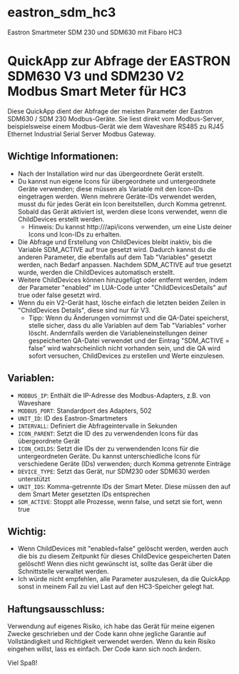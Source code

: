 # eastron_sdm_hc3
 Eastron Smartmeter SDM 230 und SDM630 mit Fibaro HC3
# QuickApp zur Abfrage der EASTRON SDM630 V3 und SDM230 V2 Modbus Smart Meter für HC3

Diese QuickApp dient der Abfrage der meisten Parameter der Eastron SDM630 / SDM 230 Modbus-Geräte. Sie liest direkt vom Modbus-Server, beispielsweise einem Modbus-Gerät wie dem Waveshare RS485 zu RJ45 Ethernet Industrial Serial Server Modbus Gateway.

## Wichtige Informationen:

- Nach der Installation wird nur das übergeordnete Gerät erstellt.
- Du kannst nun eigene Icons für übergeordnete und untergeordnete Geräte verwenden; diese müssen als Variable mit den Icon-IDs eingetragen werden. Wenn mehrere Geräte-IDs verwendet werden, musst du für jedes Gerät ein Icon bereitstellen, durch Komma getrennt. Sobald das Gerät aktiviert ist, werden diese Icons verwendet, wenn die ChildDevices erstellt werden.
  - Hinweis: Du kannst http://<hc3-ip-address>/api/icons verwenden, um eine Liste deiner Icons und Icon-IDs zu erhalten.
- Die Abfrage und Erstellung von ChildDevices bleibt inaktiv, bis die Variable SDM_ACTIVE auf true gesetzt wird. Dadurch kannst du die anderen Parameter, die ebenfalls auf dem Tab "Variables" gesetzt werden, nach Bedarf anpassen. Nachdem SDM_ACTIVE auf true gesetzt wurde, werden die ChildDevices automatisch erstellt.
- Weitere ChildDevices können hinzugefügt oder entfernt werden, indem der Parameter "enabled" im LUA-Code unter "ChildDevicesDetails" auf true oder false gesetzt wird.
- Wenn du ein V2-Gerät hast, lösche einfach die letzten beiden Zeilen in "ChildDevices Details", diese sind nur für V3.
  - Tipp: Wenn du Änderungen vornimmst und die QA-Datei speicherst, stelle sicher, dass du alle Variablen auf dem Tab "Variables" vorher löscht. Andernfalls werden die Variableneinstellungen deiner gespeicherten QA-Datei verwendet und der Eintrag "SDM_ACTIVE = false" wird wahrscheinlich nicht vorhanden sein, und die QA wird sofort versuchen, ChildDevices zu erstellen und Werte einzulesen.

## Variablen:

- `MODBUS_IP`: Enthält die IP-Adresse des Modbus-Adapters, z.B. von Waveshare
- `MODBUS_PORT`: Standardport des Adapters, 502
- `UNIT_ID`: ID des Eastron-Smartmeters
- `INTERVALL`: Definiert die Abfrageintervalle in Sekunden
- `ICON_PARENT`: Setzt die ID des zu verwendenden Icons für das übergeordnete Gerät
- `ICON_CHILDS`: Setzt die IDs der zu verwendenden Icons für die untergeordneten Geräte. Du kannst unterschiedliche Icons für verschiedene Geräte (IDs) verwenden; durch Komma getrennte Einträge
- `DEVICE_TYPE`: Setzt das Gerät, nur SDM230 oder SDM630 werden unterstützt
- `UNIT_IDS`: Komma-getrennte IDs der Smart Meter. Diese müssen den auf dem Smart Meter gesetzten IDs entsprechen
- `SDM_ACTIVE`: Stoppt alle Prozesse, wenn false, und setzt sie fort, wenn true

## Wichtig:

- Wenn ChildDevices mit "enabled=false" gelöscht werden, werden auch die bis zu diesem Zeitpunkt für dieses ChildDevice gespeicherten Daten gelöscht! Wenn dies nicht gewünscht ist, sollte das Gerät über die Schnittstelle verwaltet werden.
- Ich würde nicht empfehlen, alle Parameter auszulesen, da die QuickApp sonst in meinem Fall zu viel Last auf den HC3-Speicher gelegt hat.

## Haftungsausschluss:

Verwendung auf eigenes Risiko, ich habe das Gerät für meine eigenen Zwecke geschrieben und der Code kann ohne jegliche Garantie auf Vollständigkeit und Richtigkeit verwendet werden. Wenn du kein Risiko eingehen willst, lass es einfach. Der Code kann sich noch ändern.

Viel Spaß!
